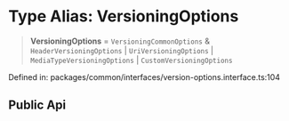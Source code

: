 # Type Alias: VersioningOptions

> **VersioningOptions** = `VersioningCommonOptions` & `HeaderVersioningOptions` \| `UriVersioningOptions` \| `MediaTypeVersioningOptions` \| `CustomVersioningOptions`

Defined in: packages/common/interfaces/version-options.interface.ts:104

## Public Api
